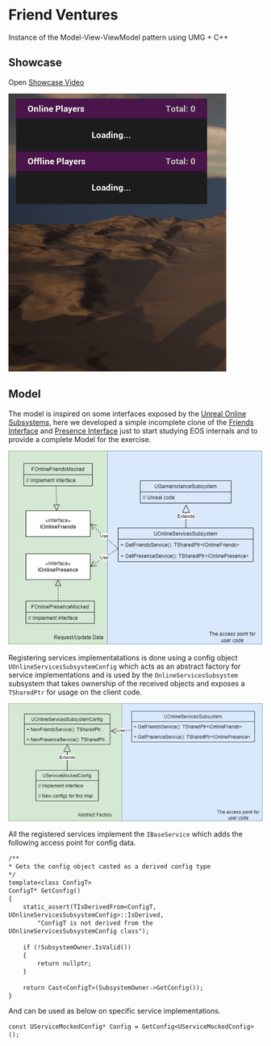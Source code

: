 # Friend Ventures
Instance of the Model-View-ViewModel pattern using UMG + C++

## Showcase
Open [Showcase Video](https://youtu.be/LwNxAgiPbFM)

![Showcase preview](https://github.com/romualdo97/FriendVentures/blob/master/Showcase/FriendVenturesShowcase.gif?raw=true)

## Model

The model is inspired on some interfaces exposed by the [Unreal Online Subsystems](https://docs.unrealengine.com/4.27/en-US/ProgrammingAndScripting/Online/), here we developed a simple incomplete clone of the [Friends Interface](https://docs.unrealengine.com/4.27/en-US/ProgrammingAndScripting/Online/FriendsInterface/) and [Presence Interface](https://docs.unrealengine.com/4.27/en-US/ProgrammingAndScripting/Online/PresenceInterface/) just to start studying EOS internals and to provide a complete Model for the exercise.

![Showcase preview](https://github.com/romualdo97/FriendVentures/blob/master/Showcase/Model.png?raw=true)

Registering services implementatations is done using a config object `UOnlineServicesSubsystemConfig` which acts as an abstract factory for service implementations and is used by the `OnlineServicesSubsystem` subsystem that takes ownership of the received objects and exposes a `TSharedPtr` for usage on the client code.

![Showcase preview](https://github.com/romualdo97/FriendVentures/blob/master/Showcase/ServicesConfig.png?raw=true)

All the registered services implement the `IBaseService` which adds the following access point for config data.

```
/**
* Gets the config object casted as a derived config type
*/
template<class ConfigT>
ConfigT* GetConfig()
{
    static_assert(TIsDerivedFrom<ConfigT, UOnlineServicesSubsystemConfig>::IsDerived,
        "ConfigT is not derived from the UOnlineServicesSubsystemConfig class");

    if (!SubsystemOwner.IsValid())
    {
        return nullptr;
    }

    return Cast<ConfigT>(SubsystemOwner->GetConfig());
}
```

And can be used as below on specific service implementations.

```
const UServiceMockedConfig* Config = GetConfig<UServiceMockedConfig>();
```
